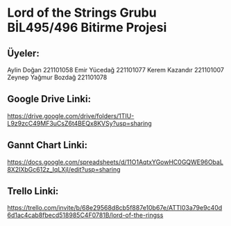 # Lord of the Strings Grubu BİL495/496 Bitirme Projesi

## Üyeler: 
Aylin Doğan 221101058
Emir Yücedağ 221101077
Kerem Kazandır 221101007
Zeynep Yağmur Bozdağ 221101078

## Google Drive Linki:
https://drive.google.com/drive/folders/1TIU-L9z9zcC49MF3uCsZ6t4BEQx8KVSy?usp=sharing

## Gannt Chart Linki:
https://docs.google.com/spreadsheets/d/11O1AqtxYGowHC0GQWE96ObaL8X2IXbGc612z_IqLXjI/edit?usp=sharing

## Trello Linki:
https://trello.com/invite/b/68e29568d8cb5f887e10b67e/ATTI03a79e9c40d6d1ac4cab8fbecd518985C4F0781B/lord-of-the-ringss


